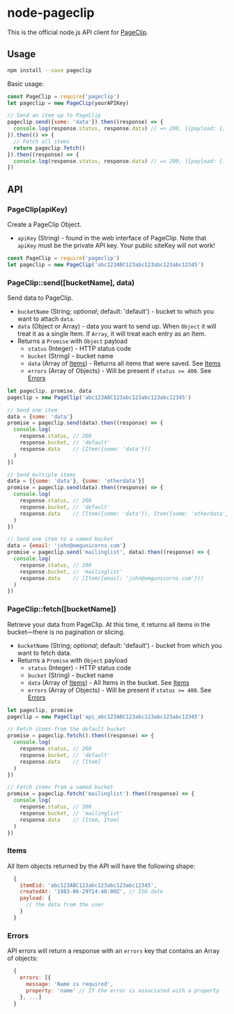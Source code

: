 # node-pageclip

This is the official node.js API client for [PageClip](https://pageclip.co).

## Usage

```sh
npm install --save pageclip
```

Basic usage:

```js
const PageClip = require('pageclip')
let pageclip = new PageClip(yourAPIKey)

// Send an item up to PageClip
pageclip.send({some: 'data'}).then((response) => {
  console.log(response.status, response.data) // => 200, [{payload: {...}}]
}).then(() => {
  // Fetch all items
  return pageclip.fetch()
}).then((response) => {
  console.log(response.status, response.data) // => 200, [{payload: {...}}]
})
```

## API

### PageClip(apiKey)

Create a PageClip Object.

* `apiKey` (String) - found in the web interface of PageClip. Note that `apiKey` must be the private API key. Your public siteKey will not work!

```js
const PageClip = require('pageclip')
let pageclip = new PageClip('abc123ABC123abc123abc123abc12345')
```

### PageClip::send([bucketName], data)

Send data to PageClip.

* `bucketName` (String; _optional_; default: 'default') - bucket to which you want to attach `data`.
* `data` (Object or Array) - data you want to send up. When `Object` it will treat it as a single Item. If `Array`, it will treat each entry as an Item.
* Returns a `Promise` with `Object` payload
  * `status` (Integer) - HTTP status code
  * `bucket` (String) - bucket name
  * `data` (Array of [Items](#items)) - Returns all items that were saved. See [Items](#items)
  * `errors` (Array of Objects) - Will be present if `status >= 400`. See [Errors](#errors)

```js
let pageclip, promise, data
pageclip = new PageClip('abc123ABC123abc123abc123abc12345')

// Send one item
data = {some: 'data'}
promise = pageclip.send(data).then((response) => {
  console.log(
    response.status, // 200
    response.bucket, // 'default'
    response.data    // [Item({some: 'data'})]
  )
})

// Send multiple items
data = [{some: 'data'}, {some: 'otherdata'}]
promise = pageclip.send(data).then((response) => {
  console.log(
    response.status, // 200
    response.bucket, // 'default'
    response.data    // [Item({some: 'data'}), Item({some: 'otherdata'})]
  )
})

// Send one item to a named bucket
data = {email: 'john@omgunicorns.com'}
promise = pageclip.send('mailinglist', data).then((response) => {
  console.log(
    response.status, // 200
    response.bucket, // 'mailinglist'
    response.data    // [Item({email: 'john@omgunicorns.com'})]
  )
})
```

### PageClip::fetch([bucketName])

Retrieve your data from PageClip. At this time, it returns all items in the bucket&mdash;there is no pagination or slicing.

* `bucketName` (String; _optional_; default: 'default') - bucket from which you want to fetch data.
* Returns a `Promise` with `Object` payload
  * `status` (Integer) - HTTP status code
  * `bucket` (String) - bucket name
  * `data` (Array of [Items](#items)) - All Items in the bucket. See [Items](#items)
  * `errors` (Array of Objects) - Will be present if `status >= 400`. See [Errors](#errors)

```js
let pageclip, promise
pageclip = new PageClip('api_abc123ABC123abc123abc123abc12345')

// Fetch items from the default bucket
promise = pageclip.fetch().then((response) => {
  console.log(
    response.status, // 200
    response.bucket, // 'default'
    response.data    // [Item]
  )
})

// Fetch items from a named bucket
promise = pageclip.fetch('mailinglist').then((response) => {
  console.log(
    response.status, // 200
    response.bucket, // 'mailinglist'
    response.data    // [Item, Item]
  )
})
```

### Items

All Item objects returned by the API will have the following shape:

```js
  {
    itemEid: 'abc123ABC123abc123abc123abc12345',
    createdAt: '1983-06-29T14:48:00Z', // ISO date
    payload: {
      // the data from the user
    }
  }
```

### Errors

API errors will return a response with an `errors` key that contains an Array of objects:

```js
  {
    errors: [{
      message: 'Name is required',
      property: 'name' // If the error is associated with a property
    }, ...]
  }
```
